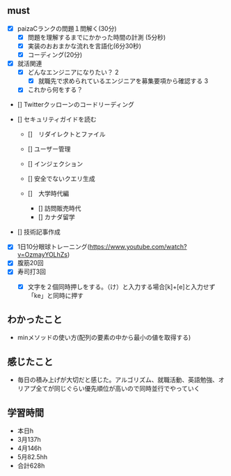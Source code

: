 

## must
- [x] paizaCランクの問題１問解く(30分)
  - [x] 問題を理解するまでにかかった時間の計測 (5分秒)
  - [x] 実装のおおまかな流れを言語化(6分30秒)
  - [x] コーディング(20分) 
- [x] 就活関連  
  - [x] どんなエンジニアになりたい？   2 
    - [x] 就職先で求められているエンジニアを募集要項から確認する 3
  - [x] これから何をする？
- [] Twitterクッローンのコードリーディング
- [] セキュリティガイドを読む  
  - []　リダイレクトとファイル
  - [] ユーザー管理
  - [] インジェクション
  - [] 安全でないクエリ生成

  - []　大学時代編
     - [] 訪問販売時代
     - [] カナダ留学

- [] 技術記事作成      
- [x] 1日10分眼球トレーニング(https://www.youtube.com/watch?v=OzmayYOLhZs)
- [x] 腹筋20回
- [x] 寿司打3回
  - [x] 文字を２個同時押しをする。（け）と入力する場合[k]+[e]と入力せず「ke」と同時に押す



## わかったこと
- minメソッドの使い方(配列の要素の中から最小の値を取得する)


## 感じたこと
- 毎日の積み上げが大切だと感じた。アルゴリズム、就職活動、英語勉強、オリアプ全てが同じぐらい優先順位が高いので同時並行でやっていく


## 学習時間
  - 本日h
  - 3月137h
  - 4月146h
  - 5月82.5hh
  - 合計628h
    

